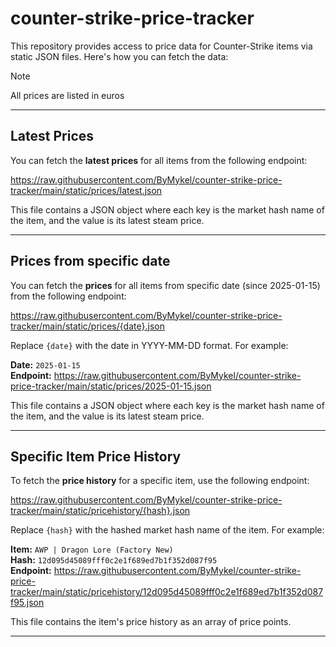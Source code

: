 # counter-strike-price-tracker

This repository provides access to price data for Counter-Strike items via static JSON files. Here's how you can fetch the data:

>[!NOTE]
>All prices are listed in euros

---

## Latest Prices

You can fetch the **latest prices** for all items from the following endpoint:

https://raw.githubusercontent.com/ByMykel/counter-strike-price-tracker/main/static/prices/latest.json

This file contains a JSON object where each key is the market hash name of the item, and the value is its latest steam price.

---

## Prices from specific date

You can fetch the **prices** for all items from specific date (since 2025-01-15) from the following endpoint:

https://raw.githubusercontent.com/ByMykel/counter-strike-price-tracker/main/static/prices/{date}.json

Replace `{date}` with the date in YYYY-MM-DD format. For example:

**Date:** `2025-01-15`  
**Endpoint:** https://raw.githubusercontent.com/ByMykel/counter-strike-price-tracker/main/static/prices/2025-01-15.json

This file contains a JSON object where each key is the market hash name of the item, and the value is its latest steam price.

---

## Specific Item Price History

To fetch the **price history** for a specific item, use the following endpoint:

https://raw.githubusercontent.com/ByMykel/counter-strike-price-tracker/main/static/pricehistory/{hash}.json

Replace `{hash}` with the hashed market hash name of the item. For example:

**Item:** `AWP | Dragon Lore (Factory New)`  
**Hash:** `12d095d45089fff0c2e1f689ed7b1f352d087f95`  
**Endpoint:** https://raw.githubusercontent.com/ByMykel/counter-strike-price-tracker/main/static/pricehistory/12d095d45089fff0c2e1f689ed7b1f352d087f95.json


This file contains the item's price history as an array of price points.

---




